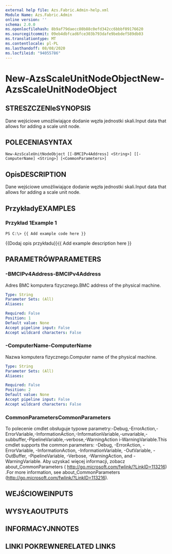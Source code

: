 ```yaml
---
external help file: Azs.Fabric.Admin-help.xml
Module Name: Azs.Fabric.Admin
online version: ''
schema: 2.0.0
ms.openlocfilehash: 8b9af79daecc80b88c0efd342cc6bbbf09176620
ms.sourcegitcommit: 09eb4dbfcad6fce303b793dafe9bebdef589db03
ms.translationtype: MT
ms.contentlocale: pl-PL
ms.lasthandoff: 08/08/2020
ms.locfileid: "94055786"
---
```

# <span data-ttu-id="07494-101">New-AzsScaleUnitNodeObject</span><span class="sxs-lookup"><span data-stu-id="07494-101">New-AzsScaleUnitNodeObject</span></span>

## <span data-ttu-id="07494-102">STRESZCZENIe</span><span class="sxs-lookup"><span data-stu-id="07494-102">SYNOPSIS</span></span>
<span data-ttu-id="07494-103">Dane wejściowe umożliwiające dodanie węzła jednostki skali.</span><span class="sxs-lookup"><span data-stu-id="07494-103">Input data that allows for adding a scale unit node.</span></span>

## <span data-ttu-id="07494-104">POLECENIA</span><span class="sxs-lookup"><span data-stu-id="07494-104">SYNTAX</span></span>

```
New-AzsScaleUnitNodeObject [[-BMCIPv4Address] <String>] [[-ComputerName] <String>] [<CommonParameters>]
```

## <span data-ttu-id="07494-105">Opis</span><span class="sxs-lookup"><span data-stu-id="07494-105">DESCRIPTION</span></span>
<span data-ttu-id="07494-106">Dane wejściowe umożliwiające dodanie węzła jednostki skali.</span><span class="sxs-lookup"><span data-stu-id="07494-106">Input data that allows for adding a scale unit node.</span></span>

## <span data-ttu-id="07494-107">Przykłady</span><span class="sxs-lookup"><span data-stu-id="07494-107">EXAMPLES</span></span>

### <span data-ttu-id="07494-108">Przykład 1</span><span class="sxs-lookup"><span data-stu-id="07494-108">Example 1</span></span>
```
PS C:\> {{ Add example code here }}
```

<span data-ttu-id="07494-109">{{Dodaj opis przykładu}}</span><span class="sxs-lookup"><span data-stu-id="07494-109">{{ Add example description here }}</span></span>

## <span data-ttu-id="07494-110">PARAMETRÓW</span><span class="sxs-lookup"><span data-stu-id="07494-110">PARAMETERS</span></span>

### <span data-ttu-id="07494-111">-BMCIPv4Address</span><span class="sxs-lookup"><span data-stu-id="07494-111">-BMCIPv4Address</span></span>
<span data-ttu-id="07494-112">Adres BMC komputera fizycznego.</span><span class="sxs-lookup"><span data-stu-id="07494-112">BMC address of the physical machine.</span></span>

```yaml
Type: String
Parameter Sets: (All)
Aliases: 

Required: False
Position: 1
Default value: None
Accept pipeline input: False
Accept wildcard characters: False
```

### <span data-ttu-id="07494-113">-ComputerName</span><span class="sxs-lookup"><span data-stu-id="07494-113">-ComputerName</span></span>
<span data-ttu-id="07494-114">Nazwa komputera fizycznego.</span><span class="sxs-lookup"><span data-stu-id="07494-114">Computer name of the physical machine.</span></span>

```yaml
Type: String
Parameter Sets: (All)
Aliases: 

Required: False
Position: 2
Default value: None
Accept pipeline input: False
Accept wildcard characters: False
```

### <span data-ttu-id="07494-115">CommonParameters</span><span class="sxs-lookup"><span data-stu-id="07494-115">CommonParameters</span></span>
<span data-ttu-id="07494-116">To polecenie cmdlet obsługuje typowe parametry:-Debug,-ErrorAction,-ErrorVariable,-InformationAction,-InformationVariable,-unvariable,-subbuffer,-PipelineVariable,-verbose,-WarningAction i-WarningVariable.</span><span class="sxs-lookup"><span data-stu-id="07494-116">This cmdlet supports the common parameters: -Debug, -ErrorAction, -ErrorVariable, -InformationAction, -InformationVariable, -OutVariable, -OutBuffer, -PipelineVariable, -Verbose, -WarningAction, and -WarningVariable.</span></span> <span data-ttu-id="07494-117">Aby uzyskać więcej informacji, zobacz about_CommonParameters ( http://go.microsoft.com/fwlink/?LinkID=113216) .</span><span class="sxs-lookup"><span data-stu-id="07494-117">For more information, see about_CommonParameters (http://go.microsoft.com/fwlink/?LinkID=113216).</span></span>

## <span data-ttu-id="07494-118">WEJŚCIOWE</span><span class="sxs-lookup"><span data-stu-id="07494-118">INPUTS</span></span>

## <span data-ttu-id="07494-119">WYSYŁA</span><span class="sxs-lookup"><span data-stu-id="07494-119">OUTPUTS</span></span>

## <span data-ttu-id="07494-120">INFORMACYJN</span><span class="sxs-lookup"><span data-stu-id="07494-120">NOTES</span></span>

## <span data-ttu-id="07494-121">LINKI POKREWNE</span><span class="sxs-lookup"><span data-stu-id="07494-121">RELATED LINKS</span></span>

